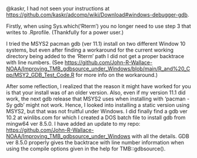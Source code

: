 @kaskr, I had not seen your instructions at https://github.com/kaskr/adcomp/wiki/Download#windows-debugger-gdb. 

Firstly, when using Sys.which(‘Rterm’) you no longer need to use step 3 that writes to .Rprofile. (Thankfully for a power user.)

I tried the MSYS2 pacman gdb (ver 11.1) install on two different Window 10 systems, but even after finding a workaround for the current working directory being added to the ‘Rterm’ path I did not get a proper backtrace with line numbers.  (See https://github.com/John-R-Wallace-NOAA/Improving_TMB_gdbsource_under_Windows/blob/main/R_and%20_Cpp/MSY2_GDB_Test_Code.R for more info on the workaround.)

After some reflection, I realized that the reason it might have worked for you is that your install was of an older version.  Also, even if my version 11.1 did work, the next gdb release that MSYS2 uses when installing with ‘pacman -Sy gdb’ might not work.  Hence, I looked into installing a static version using MSYS2, but that was not fruitful under Windows. I did finally find a gdb ver 10.2 at winlibs.com for which I created a DOS batch file to install gdb from mingw64 ver 8.5.0.  I have added an update to my repo: https://github.com/John-R-Wallace-NOAA/Improving_TMB_gdbsource_under_Windows with all the details. GDB ver 8.5.0 properly gives the backtrace with line number information when using the compile options given in the help for TMB::gdbsource().
